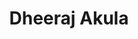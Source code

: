 ---
# Display name
title: Dheeraj Akula

# Is this the primary user of the site?
superuser: true

# Role/position
role: Student at Arizona State University

# Organizations/Affiliations
organizations:
- name: Arizona State University
  url: ""

# Short bio (displayed in user profile at end of posts)
bio: 

interests:
- Computer Graphics
- Artificial Intelligence
- Deep Learning
- Reinforcement Learning
- Robotics

education:
  courses:
  - course: B.E.(Hons.)(Electronics & Communication)
    institution: BIRLA INSTITUTE OF TECHNOLOGY AND SCIENCE, INDIA
    year: 2020
  - course: M.Sc.(Hons.)(Physics)
    institution: BIRLA INSTITUTE OF TECHNOLOGY AND SCIENCE, INDIA
    year: 2020
  - course: M.S in Computer Science
    institution: Arizona State University
    year: 2022

# Social/Academic Networking
# For available icons, see: https://sourcethemes.com/academic/docs/page-builder/#icons
#   For an email link, use "fas" icon pack, "envelope" icon, and a link in the
#   form "mailto:your-email@example.com" or "#contact" for contact widget.
social:
- icon: envelope
  icon_pack: fas
  link: '/#contact'  # For a direct email link, use "mailto:test@example.org".
- icon: twitter
  icon_pack: fab
  link: https://twitter.com/DheerajAkula7
#- icon: google-scholar
  #icon_pack: ai
  #link: https://scholar.google.co.uk/citations?user=sIwtMXoAAAAJ
- icon: github
  icon_pack: fab
  link: https://github.com/dheerajakula
# Link to a PDF of your resume/CV from the About widget.
# To enable, copy your resume/CV to `static/files/cv.pdf` and uncomment the lines below.
# - icon: cv
#   icon_pack: ai
#   link: files/cv.pdf

# Enter email to display Gravatar (if Gravatar enabled in Config)
email: ""

# Highlight the author in author lists? (true/false)
highlight_name: false

# Organizational groups that you belong to (for People widget)
#   Set this to `[]` or comment out if you are not using People widget.
user_groups:
- Researchers
- Visitors
---